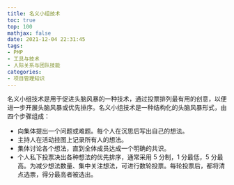 ```yaml
---
title: 名义小组技术
toc: true
top: 100
mathjax: false
date: 2021-12-04 22:31:45
tags:
- PMP
- 工具与技术
- 人际关系与团队技能
categories:
- 项目管理知识
---
```

名义小组技术是用于促进头脑风暴的一种技术，通过投票排列最有用的创意，以便进一步开展头脑风暴或优先排序。名义小组技术是一种结构化的头脑风暴形式，由四个步骤组成：
- 向集体提出一个问题或难题。每个人在沉思后写出自己的想法。
- 主持人在活动挂图上记录所有人的想法。
- 集体讨论各个想法，直到全体成员达成一个明确的共识。
- 个人私下投票决出各种想法的优先排序，通常采用 5 分制，1 分最低，5 分最高。为减少想法数量、集中关注想法，可进行数轮投票。每轮投票后，都将清点选票，得分最高者被选出。
